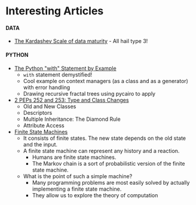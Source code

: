 # Interesting Articles

#### DATA
- [The Kardashev Scale of data maturity](http://aadrake.com/the-kardashev-scale-of-data-maturity.html) - All hail type 3!

#### PYTHON
- [The Python "with" Statement by Example](http://preshing.com/20110920/the-python-with-statement-by-example/)
    - `with` statement demystified! 
    - Cool example on context managers (as a class and as a generator) with error handling
    - Drawing recursive fractal trees using pycairo to apply
- [2 PEPs 252 and 253: Type and Class Changes](https://docs.python.org/release/2.2.3/whatsnew/sect-rellinks.html) 
    - Old and New Classes
    - Descriptors
    - Multiple Inheritance: The Diamond Rule
    - Attribute Access
- [Finite State Machines](http://www.i-programmer.info/babbages-bag/223-finite-state-machines.html)
    - It consists of finite states. The new state depends on the old state and the input.
    - A finite state machine can represent any history and a reaction.
        -  Humans are finite state machines.  
        -  The Markov chain is a sort of probabilistic version of the finite state machine.
    - What is the point of such a simple machine?
        -  Many programming problems are most easily solved by actually implementing a finite state machine. 
        -  They allow us to explore the theory of computation
